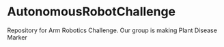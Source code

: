 # AutonomousRobotChallenge
Repository for Arm Robotics Challenge. Our group is making Plant Disease Marker
